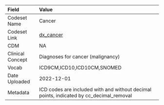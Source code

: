 |Field            |Value                                                                                   |
|:----------------|:---------------------------------------------------------------------------------------|
|Codeset Name     |Cancer                                                                                  |
|Codeset Link     |[dx_cancer](https://github.com/PEDSnet/Variable-Dictionary/blob/main/conditions/dx_cancer.csv)|
|CDM              |NA                                                                                      |
|Clinical Concept |Diagnoses for cancer (malignancy)                                                       |
|Vocab            |ICD9CM,ICD10,ICD10CM,SNOMED                                                             |
|Date Uploaded    |2022-12-01                                                                              |
|Metadata         |ICD codes are included with and without decimal points, indicated by cc_decimal_removal |
